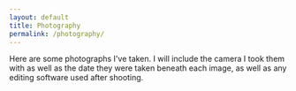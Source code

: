 ```yaml
---
layout: default
title: Photography
permalink: /photography/
---
```


Here are some photographs I've taken. I will include the camera I took them
with as well as the date they were taken beneath each image, as well as any
editing software used after shooting.


